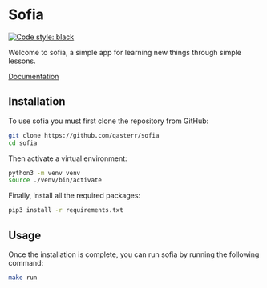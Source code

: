# Sofia
[![Code style: black](https://img.shields.io/badge/code%20style-black-000000.svg)](https://github.com/psf/black)

Welcome to sofia, a simple app for learning new things through simple lessons.

[Documentation](https://qasterr.github.io/sofia)
## Installation
To use sofia you must first clone the repository from GitHub:
```bash
git clone https://github.com/qasterr/sofia
cd sofia
```

Then activate a virtual environment:
```bash
python3 -m venv venv
source ./venv/bin/activate
```

Finally, install all the required packages:
```bash
pip3 install -r requirements.txt
```

## Usage
Once the installation is complete, you can run sofia by running the following command:
```bash
make run
```

